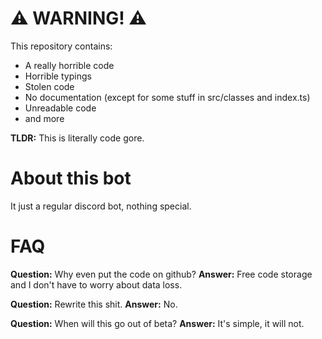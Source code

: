 # ⚠ WARNING! ⚠

This repository contains:

- A really horrible code
- Horrible typings
- Stolen code
- No documentation (except for some stuff in src/classes and index.ts)
- Unreadable code
- and more

**TLDR:** This is literally code gore.

# About this bot

It just a regular discord bot, nothing special.

# FAQ

**Question:** Why even put the code on github?
**Answer:** Free code storage and I don't have to worry about data loss.

**Question:** Rewrite this shit.
**Answer:** No.

**Question:** When will this go out of beta?
**Answer:** It's simple, it will not.